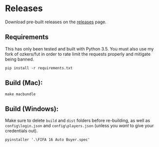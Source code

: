 # Releases
Download pre-built releases on the [releases](https://github.com/hunterjm/futgui/releases) page.

## Requirements
This has only been tested and built with Python 3.5.  You must also use my fork of ozkers/fut in order to rate limit the requests properly and mitigate being banned.
```
pip install -r requirements.txt
```

## Build (Mac):
```
make macbundle
```

## Build (Windows):
Make sure to delete `build` and `dist` folders before re-building, as well as `config\login.json` and `config\players.json` (unless you *want* to give your credentials out).
```
pyinstaller '.\FIFA 16 Auto Buyer.spec'
```
